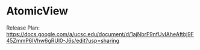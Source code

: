 # AtomicView

Release Plan: https://docs.google.com/a/ucsc.edu/document/d/1ajNbrF9nfUvIAheAftbj9F45ZmmP6IVhw6gRUl0-J6s/edit?usp=sharing
